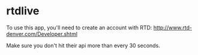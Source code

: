 # rtdlive

To use this app, you'll need to create an account with RTD:
http://www.rtd-denver.com/Developer.shtml

Make sure you don't hit their api more than every 30 seconds.
